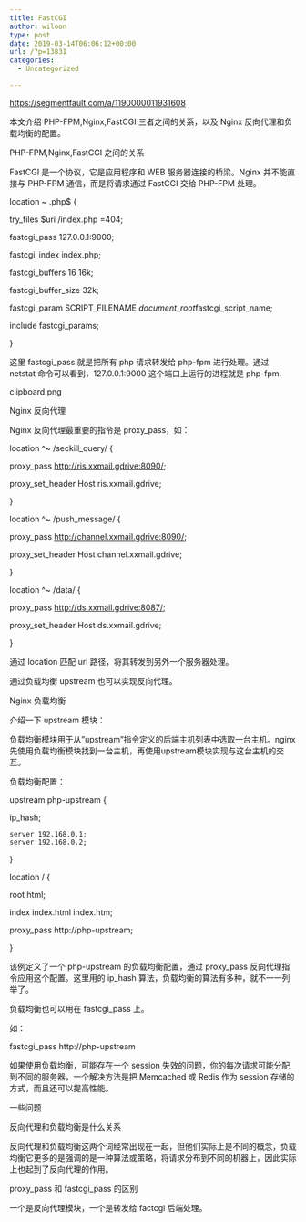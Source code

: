 ```yaml
---
title: FastCGI
author: wiloon
type: post
date: 2019-03-14T06:06:12+00:00
url: /?p=13831
categories:
  - Uncategorized

---
```

https://segmentfault.com/a/1190000011931608

本文介绍 PHP-FPM,Nginx,FastCGI 三者之间的关系，以及 Nginx 反向代理和负载均衡的配置。

PHP-FPM,Nginx,FastCGI 之间的关系
  
FastCGI 是一个协议，它是应用程序和 WEB 服务器连接的桥梁。Nginx 并不能直接与 PHP-FPM 通信，而是将请求通过 FastCGI 交给 PHP-FPM 处理。

location ~ &#46;php$ {
      
try_files $uri /index.php =404;
      
fastcgi_pass 127.0.0.1:9000;
      
fastcgi_index index.php;
      
fastcgi_buffers 16 16k;
      
fastcgi\_buffer\_size 32k;
      
fastcgi\_param SCRIPT\_FILENAME $document\_root$fastcgi\_script_name;
      
include fastcgi_params;
  
}
  
这里 fastcgi_pass 就是把所有 php 请求转发给 php-fpm 进行处理。通过 netstat 命令可以看到，127.0.0.1:9000 这个端口上运行的进程就是 php-fpm.

clipboard.png

Nginx 反向代理
  
Nginx 反向代理最重要的指令是 proxy_pass，如：

location ^~ /seckill_query/ {
      
proxy_pass http://ris.xxmail.gdrive:8090/;
      
proxy\_set\_header Host ris.xxmail.gdrive;
  
}

location ^~ /push_message/ {
      
proxy_pass http://channel.xxmail.gdrive:8090/;
      
proxy\_set\_header Host channel.xxmail.gdrive;
  
}

location ^~ /data/ {
      
proxy_pass http://ds.xxmail.gdrive:8087/;
      
proxy\_set\_header Host ds.xxmail.gdrive;
  
}
  
通过 location 匹配 url 路径，将其转发到另外一个服务器处理。

通过负载均衡 upstream 也可以实现反向代理。

Nginx 负载均衡
  
介绍一下 upstream 模块：

负载均衡模块用于从”upstream”指令定义的后端主机列表中选取一台主机。nginx先使用负载均衡模块找到一台主机，再使用upstream模块实现与这台主机的交互。

负载均衡配置：

upstream php-upstream {
      
ip_hash;

    server 192.168.0.1;
    server 192.168.0.2;
    

}

location / {
      
root html;
      
index index.html index.htm;
      
proxy_pass http://php-upstream;
  
}
  
该例定义了一个 php-upstream 的负载均衡配置，通过 proxy\_pass 反向代理指令应用这个配置。这里用的 ip\_hash 算法，负载均衡的算法有多种，就不一一列举了。

负载均衡也可以用在 fastcgi_pass 上。

如：

fastcgi_pass http://php-upstream
  
如果使用负载均衡，可能存在一个 session 失效的问题，你的每次请求可能分配到不同的服务器，一个解决方法是把 Memcached 或 Redis 作为 session 存储的方式，而且还可以提高性能。

一些问题
  
反向代理和负载均衡是什么关系
  
反向代理和负载均衡这两个词经常出现在一起，但他们实际上是不同的概念，负载均衡它更多的是强调的是一种算法或策略，将请求分布到不同的机器上，因此实际上也起到了反向代理的作用。

proxy\_pass 和 fastcgi\_pass 的区别
  
一个是反向代理模块，一个是转发给 factcgi 后端处理。